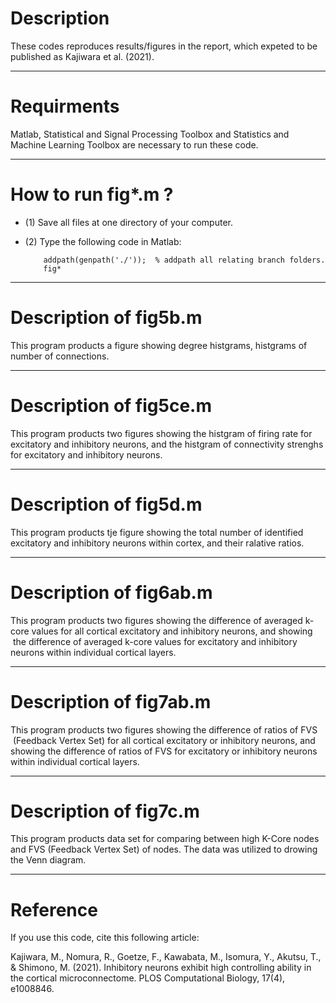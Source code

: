 # Description
   These codes reproduces results/figures in the report, which 
   expeted to be published as Kajiwara et al. (2021).
  
--------------
# Requirments
    
  Matlab, Statistical and Signal Processing Toolbox and Statistics and Machine Learning Toolbox are necessary to run these code.
 
----------------
# How to run fig*.m ?
  - (1) Save all files at one directory of your computer.
  - (2) Type the following code in Matlab: 
  
            addpath(genpath('./'));  % addpath all relating branch folders.
            fig*
  
----------------
# Description of fig5b.m
  This program products a figure showing degree histgrams, histgrams of number of connections.
  
----------------
# Description of fig5ce.m
This program products two figures showing the histgram of firing rate for excitatory and inhibitory neurons, and the histgram of connectivity strenghs for excitatory and inhibitory neurons.

----------------
# Description of fig5d.m
This program products tje figure showing the total number of identified excitatory and inhibitory neurons within cortex, and their ralative ratios.

----------------
# Description of fig6ab.m
This program products two figures showing the difference of averaged k-core values for all cortical excitatory and inhibitory neurons, and showing  the difference of averaged k-core values for excitatory and inhibitory neurons within individual cortical layers.

----------------
# Description of fig7ab.m
This program products two figures showing the difference of ratios of FVS  (Feedback Vertex Set) for all cortical excitatory or inhibitory neurons, and showing the difference of ratios of FVS for excitatory or inhibitory neurons within individual cortical layers.

----------------
# Description of fig7c.m
   This program products data set for comparing between high K-Core nodes and FVS (Feedback Vertex Set) of nodes. The data was utilized to drowing the Venn diagram.

-----------------
# Reference
   If you use this code, cite this following article: 
   
   Kajiwara, M., Nomura, R., Goetze, F., Kawabata, M., Isomura, Y., Akutsu, T., & Shimono, M. (2021). Inhibitory neurons exhibit high controlling ability in the cortical microconnectome. PLOS Computational Biology, 17(4), e1008846.

